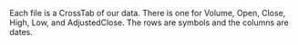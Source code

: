 Each file is a CrossTab of our data. There is one for Volume, Open, Close, High, Low, and AdjustedClose. The rows are symbols and the columns are dates.

